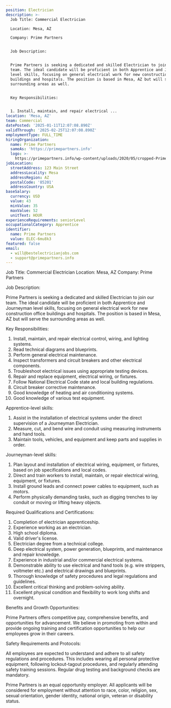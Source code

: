 ```yaml
---
position: Electrician
description: >-
  Job Title: Commercial Electrician

  Location: Mesa, AZ

  Company: Prime Partners


  Job Description:


  Prime Partners is seeking a dedicated and skilled Electrician to join our
  team. The ideal candidate will be proficient in both Apprentice and Journeyman
  level skills, focusing on general electrical work for new construction office
  buildings and hospitals. The position is based in Mesa, AZ but will serve the
  surrounding areas as well.


  Key Responsibilities:


  1. Install, maintain, and repair electrical ...
location: 'Mesa, AZ'
team: Commercial
datePosted: '2025-01-11T12:07:08.890Z'
validThrough: '2025-02-25T12:07:08.890Z'
employmentType: FULL_TIME
hiringOrganization:
  name: Prime Partners
  sameAs: 'https://primepartners.info'
  logo: >-
    https://primepartners.info/wp-content/uploads/2020/05/cropped-Prime-Partners-Logo-NO-BG-1-1.png
jobLocation:
  streetAddress: 123 Main Street
  addressLocality: Mesa
  addressRegion: AZ
  postalCode: '85201'
  addressCountry: USA
baseSalary:
  currency: USD
  value: 43
  minValue: 35
  maxValue: 52
  unitText: HOUR
experienceRequirements: seniorLevel
occupationalCategory: Apprentice
identifier:
  name: Prime Partners
  value: ELEC-6mu8k3
featured: false
email:
  - will@bestelectricianjobs.com
  - support@primepartners.info
---
```




Job Title: Commercial Electrician
Location: Mesa, AZ
Company: Prime Partners

Job Description:

Prime Partners is seeking a dedicated and skilled Electrician to join our team. The ideal candidate will be proficient in both Apprentice and Journeyman level skills, focusing on general electrical work for new construction office buildings and hospitals. The position is based in Mesa, AZ but will serve the surrounding areas as well.

Key Responsibilities:

1. Install, maintain, and repair electrical control, wiring, and lighting systems.
2. Read technical diagrams and blueprints.
3. Perform general electrical maintenance.
4. Inspect transformers and circuit breakers and other electrical components.
5. Troubleshoot electrical issues using appropriate testing devices.
6. Repair and replace equipment, electrical wiring, or fixtures.
7. Follow National Electrical Code state and local building regulations.
8. Circuit breaker corrective maintenance.
9. Good knowledge of heating and air conditioning systems.
10. Good knowledge of various test equipment.

Apprentice-level skills:

1. Assist in the installation of electrical systems under the direct supervision of a Journeyman Electrician.
2. Measure, cut, and bend wire and conduit using measuring instruments and hand tools.
3. Maintain tools, vehicles, and equipment and keep parts and supplies in order.

Journeyman-level skills:

1. Plan layout and installation of electrical wiring, equipment, or fixtures, based on job specifications and local codes.
2. Direct and train workers to install, maintain, or repair electrical wiring, equipment, or fixtures.
3. Install ground leads and connect power cables to equipment, such as motors.
4. Perform physically demanding tasks, such as digging trenches to lay conduit or moving or lifting heavy objects.

Required Qualifications and Certifications:

1. Completion of electrician apprenticeship.
2. Experience working as an electrician.
3. High school diploma.
4. Valid driver's license.
5. Electrician degree from a technical college.
6. Deep electrical system, power generation, blueprints, and maintenance and repair knowledge.
7. Experience in industrial and/or commercial electrical systems.
8. Demonstrable ability to use electrical and hand tools (e.g. wire strippers, voltmeter etc.) and electrical drawings and blueprints.
9. Thorough knowledge of safety procedures and legal regulations and guidelines.
10. Excellent critical thinking and problem-solving ability.
11. Excellent physical condition and flexibility to work long shifts and overnight.

Benefits and Growth Opportunities:

Prime Partners offers competitive pay, comprehensive benefits, and opportunities for advancement. We believe in promoting from within and provide ongoing training and certification opportunities to help our employees grow in their careers.

Safety Requirements and Protocols:

All employees are expected to understand and adhere to all safety regulations and procedures. This includes wearing all personal protective equipment, following lockout-tagout procedures, and regularly attending safety training sessions. Regular drug testing and background checks are mandatory. 

Prime Partners is an equal opportunity employer. All applicants will be considered for employment without attention to race, color, religion, sex, sexual orientation, gender identity, national origin, veteran or disability status.
